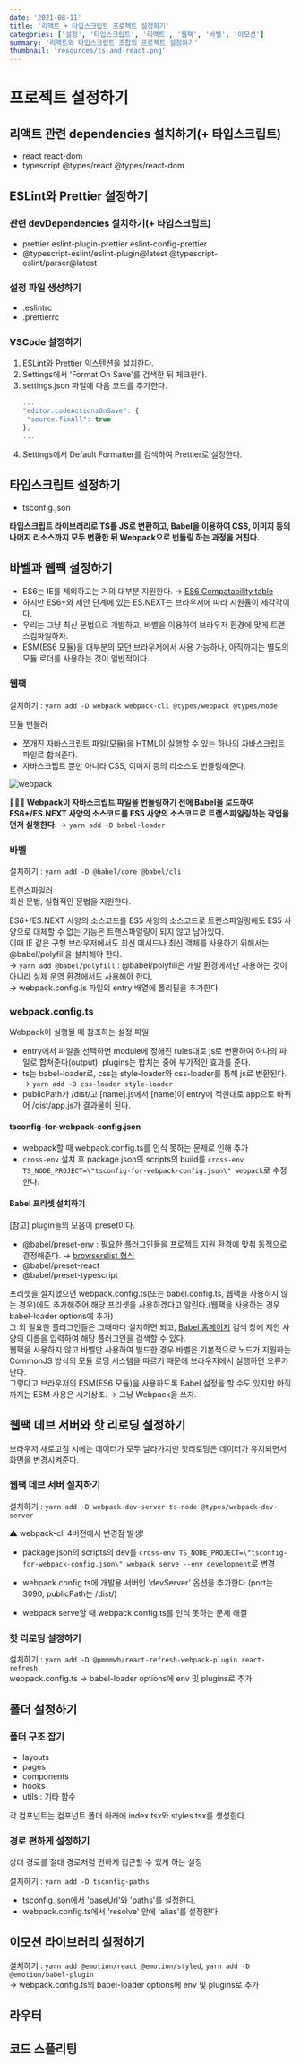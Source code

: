 ```yaml
---
date: '2021-08-11'
title: '리액트 + 타입스크립트 프로젝트 설정하기'
categories: ['설정', '타입스크립트', '리액트', '웹팩', '바벨', '이모션']
summary: '리액트와 타입스크립트 조합의 프로젝트 설정하기'
thumbnail: 'resources/ts-and-react.png'
---
```


# 프로젝트 설정하기

## 리액트 관련 dependencies 설치하기(+ 타입스크립트)

- react react-dom
- typescript @types/react @types/react-dom

## ESLint와 Prettier 설정하기

### 관련 devDependencies 설치하기(+ 타입스크립트)

- prettier eslint-plugin-prettier eslint-config-prettier
- @typescript-eslint/eslint-plugin@latest @typescript-eslint/parser@latest

### 설정 파일 생성하기

- .eslintrc
- .prettierrc

### VSCode 설정하기

1. ESLint와 Prettier 익스텐션을 설치한다.
2. Settings에서 'Format On Save'를 검색한 뒤 체크한다.
3. settings.json 파일에 다음 코드를 추가한다.
   ```js
   ...
   "editor.codeActionsOnSave": {
    "source.fixAll": true
   },
   ...
   ```
4. Settings에서 Default Formatter를 검색하여 Prettier로 설정한다.

## 타입스크립트 설정하기

- tsconfig.json

**타입스크립트 라이브러리로 TS를 JS로 변환하고, Babel을 이용하여 CSS, 이미지 등의 나머지 리소스까지 모두 변환한 뒤 Webpack으로 번들링 하는 과정을 거친다.**

## 바벨과 웹팩 설정하기

- ES6는 IE를 제외하고는 거의 대부분 지원한다. → [ES6 Compatability table](https://kangax.github.io/compat-table/es6/)
- 하지만 ES6+와 제안 단계에 있는 ES.NEXT는 브라우저에 따라 지원율이 제각각이다.
- 우리는 그냥 최신 문법으로 개발하고, 바벨을 이용하여 브라우저 환경에 맞게 트랜스컴파일하자.
- ESM(ES6 모듈)을 대부분의 모던 브라우저에서 사용 가능하나, 아직까지는 별도의 모듈 로더를 사용하는 것이 일반적이다.

### 웹팩

설치하기 : `yarn add -D webpack webpack-cli @types/webpack @types/node`

모듈 번들러

- 쪼개진 자바스크립트 파일(모듈)을 HTML이 실행할 수 있는 하나의 자바스크립트 파일로 합쳐준다.
- 자바스크립트 뿐만 아니라 CSS, 이미지 등의 리소스도 번들링해준다.

![webpack](resources/webpack-home.png)

**👨🏻‍💻 Webpack이 자바스크립트 파일을 번들링하기 전에 Babel을 로드하여 ES6+/ES.NEXT 사양의 소스코드를 ES5 사양의 소스코드로 트랜스파일링하는 작업을 먼저 실행한다.**
→ `yarn add -D babel-loader`

### 바벨

설치하기 : `yarn add -D @babel/core @babel/cli`

트랜스파일러  
최신 문법, 실험적인 문법을 지원한다.

ES6+/ES.NEXT 사양의 소스코드를 ES5 사양의 소스코드로 트랜스파일링해도 ES5 사양으로 대체할 수 없는 기능은 트랜스파일링이 되지 않고 남아있다.  
이때 IE 같은 구형 브라우저에서도 최신 메서드나 최신 객체를 사용하기 위해서는 @babel/polyfill을 설치해야 한다.  
→ `yarn add @babel/polyfill` : @babel/polyfill은 개발 환경에서만 사용하는 것이 아니라 실제 운영 환경에서도 사용해야 한다.  
→ webpack.config.js 파일의 entry 배열에 폴리필을 추가한다.

### webpack.config.ts

Webpack이 실행될 때 참조하는 설정 파일

- entry에서 파일을 선택하면 module에 정해진 rules대로 js로 변환하여 하나의 파일로 합쳐준다(output). plugins는 합치는 중에 부가적인 효과를 준다.
- ts는 babel-loader로, css는 style-loader와 css-loader를 통해 js로 변환된다. → `yarn add -D css-loader style-loader`
- publicPath가 /dist/고 [name].js에서 [name]이 entry에 적힌대로 app으로 바뀌어 /dist/app.js가 결과물이 된다.

#### tsconfig-for-webpack-config.json

- webpack할 때 webpack.config.ts를 인식 못하는 문제로 인해 추가
- `cross-env` 설치 후 package.json의 scripts의 build를 `cross-env TS_NODE_PROJECT=\"tsconfig-for-webpack-config.json\" webpack`로 수정한다.

#### Babel 프리셋 설치하기

[참고] plugin들의 모음이 preset이다.

- @babel/preset-env : 필요한 플러그인들을 프로젝트 지원 환경에 맞춰 동적으로 결정해준다. → [browserslist 형식](https://github.com/browserslist/browserslist#full-list)
- @babel/preset-react
- @babel/preset-typescript

프리셋을 설치했으면 webpack.config.ts(또는 babel.config.ts, 웹팩을 사용하지 않는 경우)에도 추가해주어 해당 프리셋을 사용하겠다고 알린다.(웹팩을 사용하는 경우 babel-loader options에 추가)  
그 외 필요한 플러그인들은 그때마다 설치하면 되고, [Babel 홈페이지](https://babeljs.io/) 검색 창에 제안 사양의 이름을 입력하여 해당 플러그인을 검색할 수 있다.  
웹팩을 사용하지 않고 바벨만 사용하여 빌드한 경우 바벨은 기본적으로 노드가 지원하는 CommonJS 방식의 모듈 로딩 시스템을 따르기 때문에 브라우저에서 실행하면 오류가 난다.  
그렇다고 브라우저의 ESM(ES6 모듈)을 사용하도록 Babel 설정을 할 수도 있지만 아직까지는 ESM 사용은 시기상조. → 그냥 Webpack을 쓰자.

## 웹팩 데브 서버와 핫 리로딩 설정하기

브라우저 새로고침 시에는 데이터가 모두 날라가지만 핫리로딩은 데이터가 유지되면서 화면을 변경시켜준다.

### 웹팩 데브 서버 설치하기

설치하기 : `yarn add -D webpack-dev-server ts-node @types/webpack-dev-server`

⚠️ webpack-cli 4버전에서 변경점 발생!

- package.json의 scripts의 dev를 `cross-env TS_NODE_PROJECT=\"tsconfig-for-webpack-config.json\" webpack serve --env development`로 변경

- webpack.config.ts에 개발용 서버인 'devServer' 옵션을 추가한다.(port는 3090, publicPath는 /dist/)
- webpack serve할 때 webpack.config.ts를 인식 못하는 문제 해결

### 핫 리로딩 설정하기

설치하기 : `yarn add -D @pmmmwh/react-refresh-webpack-plugin react-refresh`  
webpack.config.ts → babel-loader options에 env 및 plugins로 추가

## 폴더 설정하기

### 폴더 구조 잡기

- layouts
- pages
- components
- hooks
- utils : 기타 함수

각 컴포넌트는 컴포넌트 폴더 아래에 index.tsx와 styles.tsx를 생성한다.

### 경로 편하게 설정하기

상대 경로를 절대 경로처럼 편하게 접근할 수 있게 하는 설정

설치하기 : `yarn add -D tsconfig-paths`

- tsconfig.json에서 'baseUrl'와 'paths'를 설정한다.
- webpack.config.ts에서 'resolve' 안에 'alias'를 설정한다.

## 이모션 라이브러리 설정하기

설치하기 : `yarn add @emotion/react @emotion/styled`, `yarn add -D @emotion/babel-plugin`  
→ webpack.config.ts의 babel-loader options에 env 및 plugins로 추가

## 라우터

## 코드 스플리팅
